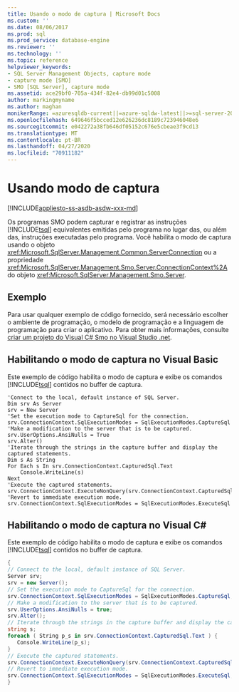 ```yaml
---
title: Usando o modo de captura | Microsoft Docs
ms.custom: ''
ms.date: 08/06/2017
ms.prod: sql
ms.prod_service: database-engine
ms.reviewer: ''
ms.technology: ''
ms.topic: reference
helpviewer_keywords:
- SQL Server Management Objects, capture mode
- capture mode [SMO]
- SMO [SQL Server], capture mode
ms.assetid: ace29bf0-705a-434f-82e4-db99d01c5008
author: markingmyname
ms.author: maghan
monikerRange: =azuresqldb-current||=azure-sqldw-latest||>=sql-server-2016||=sqlallproducts-allversions||>=sql-server-linux-2017||=azuresqldb-mi-current
ms.openlocfilehash: 649646f5bcced12e626236dc8189c723946048e6
ms.sourcegitcommit: e042272a38fb646df05152c676e5cbeae3f9cd13
ms.translationtype: MT
ms.contentlocale: pt-BR
ms.lasthandoff: 04/27/2020
ms.locfileid: "70911182"
---
```

# <a name="using-capture-mode"></a>Usando modo de captura
[!INCLUDE[appliesto-ss-asdb-asdw-xxx-md](../../../includes/appliesto-ss-asdb-asdw-xxx-md.md)]

  Os programas SMO podem capturar e registrar as instruções [!INCLUDE[tsql](../../../includes/tsql-md.md)] equivalentes emitidas pelo programa no lugar das, ou além das, instruções executadas pelo programa. Você habilita o modo de captura usando o objeto <xref:Microsoft.SqlServer.Management.Common.ServerConnection> ou a propriedade <xref:Microsoft.SqlServer.Management.Smo.Server.ConnectionContext%2A> do objeto <xref:Microsoft.SqlServer.Management.Smo.Server>.  
  
## <a name="example"></a>Exemplo  
Para usar qualquer exemplo de código fornecido, será necessário escolher o ambiente de programação, o modelo de programação e a linguagem de programação para criar o aplicativo. Para obter mais informações, consulte [criar um projeto do Visual C&#35; Smo no Visual Studio .net](../../../relational-databases/server-management-objects-smo/how-to-create-a-visual-csharp-smo-project-in-visual-studio-net.md).  

  
## <a name="enabling-capture-mode-in-visual-basic"></a>Habilitando o modo de captura no Visual Basic  
 Este exemplo de código habilita o modo de captura e exibe os comandos [!INCLUDE[tsql](../../../includes/tsql-md.md)] contidos no buffer de captura.  
  
```VBNET
'Connect to the local, default instance of SQL Server.
Dim srv As Server
srv = New Server
'Set the execution mode to CaptureSql for the connection.
srv.ConnectionContext.SqlExecutionModes = SqlExecutionModes.CaptureSql
'Make a modification to the server that is to be captured.
srv.UserOptions.AnsiNulls = True
srv.Alter()
'Iterate through the strings in the capture buffer and display the captured statements.
Dim s As String
For Each s In srv.ConnectionContext.CapturedSql.Text
    Console.WriteLine(s)
Next
'Execute the captured statements.
srv.ConnectionContext.ExecuteNonQuery(srv.ConnectionContext.CapturedSql.Text)
'Revert to immediate execution mode. 
srv.ConnectionContext.SqlExecutionModes = SqlExecutionModes.ExecuteSql
```
  
## <a name="enabling-capture-mode-in-visual-c"></a>Habilitando o modo de captura no Visual C#  
 Este exemplo de código habilita o modo de captura e exibe os comandos [!INCLUDE[tsql](../../../includes/tsql-md.md)] contidos no buffer de captura.  
  
```csharp  
{   
// Connect to the local, default instance of SQL Server.   
Server srv;   
srv = new Server();   
// Set the execution mode to CaptureSql for the connection.   
srv.ConnectionContext.SqlExecutionModes = SqlExecutionModes.CaptureSql;   
// Make a modification to the server that is to be captured.   
srv.UserOptions.AnsiNulls = true;   
srv.Alter();   
// Iterate through the strings in the capture buffer and display the captured statements.   
string s;   
foreach ( String p_s in srv.ConnectionContext.CapturedSql.Text ) {   
   Console.WriteLine(p_s);   
}   
// Execute the captured statements.   
srv.ConnectionContext.ExecuteNonQuery(srv.ConnectionContext.CapturedSql.Text);   
// Revert to immediate execution mode.   
srv.ConnectionContext.SqlExecutionModes = SqlExecutionModes.ExecuteSql;   
}  
```  
  
  
